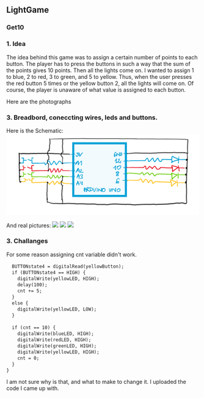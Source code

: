 ## LightGame
### Get10

### 1. Idea
The idea behind this game was to assign a certain number of points to each button. The player has to press the buttons in such a way that the sum of the points gives 10 points. Then all the lights come on. I wanted to assign 1 to blue, 2 to red, 3 to green, and 5 to yellow. Thus, when the user presses the red button 5 times or the yellow button 2, all the lights will come on. Of course, the player is unaware of what value is assigned to each button.

Here are the photographs 

### 3. Breadbord, coneccting wires, leds and buttons.
Here is the Schematic:
<img src="https://github.com/martapienkosz/interactivemedia/blob/master/Media/nov30.png" width="600">

And real pictures:
<img src="https://github.com/martapienkosz/interactivemedia/blob/master/Media/nov31.png" width="300"> <img src="https://github.com/martapienkosz/interactivemedia/blob/master/Media/nov32.png" width="300"> <img src="https://github.com/martapienkosz/interactivemedia/blob/master/Media/nov33.png" width="300">


### 3. Challanges
For some reason assigning cnt variable didn't work.
````
  BUTTONstate4 = digitalRead(yellowButton);
  if (BUTTONstate4 == HIGH) {
    digitalWrite(yellowLED, HIGH);
    delay(100);
    cnt += 5;
  }
  else {
    digitalWrite(yellowLED, LOW);
  }

  if (cnt == 10) {
    digitalWrite(blueLED, HIGH);
    digitalWrite(redLED, HIGH);
    digitalWrite(greenLED, HIGH);
    digitalWrite(yellowLED, HIGH);
    cnt = 0;
  }
}
````
 I am not sure why is that, and what to make to change it. I uploaded the code I came up with.
